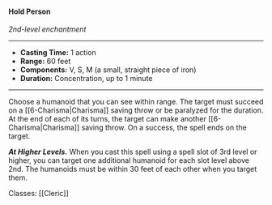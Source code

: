 #### Hold Person
*2nd-level enchantment*
___
- **Casting Time:** 1 action
- **Range:** 60 feet
- **Components:** V, S, M (a small, straight piece of iron)
- **Duration:** Concentration, up to 1 minute
---
Choose a humanoid that you can see within range. The target must succeed on a [[6-Charisma|Charisma]] saving throw or be paralyzed for the duration. At the end of each of its turns, the target can make another [[6-Charisma|Charisma]] saving throw. On a success, the spell ends on the target.

***At Higher Levels.*** When you cast this spell using a spell slot of 3rd level or higher, you can target one additional humanoid for each slot level above 2nd. The humanoids must be within 30 feet of each other when you target them.

Classes: [[Cleric]]